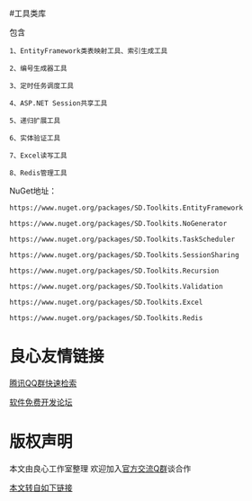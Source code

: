 #工具类库

包含

    1、EntityFramework类表映射工具、索引生成工具

    2、编号生成器工具

    3、定时任务调度工具

    4、ASP.NET Session共享工具

    5、递归扩展工具

    6、实体验证工具

    7、Excel读写工具

    8、Redis管理工具

NuGet地址：
    
    https://www.nuget.org/packages/SD.Toolkits.EntityFramework

    https://www.nuget.org/packages/SD.Toolkits.NoGenerator
    
    https://www.nuget.org/packages/SD.Toolkits.TaskScheduler

    https://www.nuget.org/packages/SD.Toolkits.SessionSharing

    https://www.nuget.org/packages/SD.Toolkits.Recursion

    https://www.nuget.org/packages/SD.Toolkits.Validation

    https://www.nuget.org/packages/SD.Toolkits.Excel

    https://www.nuget.org/packages/SD.Toolkits.Redis


 # 良心友情链接

[腾讯QQ群快速检索](http://u.720life.cn/s/8cf73f7c)

[软件免费开发论坛](http://u.720life.cn/s/bbb01dc0)

# 版权声明 

本文由良心工作室整理 欢迎加入[官方交流Q群](https://u.720life.cn/s/f2316816)谈合作

[本文转自如下链接](http://u.720life.cn/g/2e71d0f0a5c601172267ba20d3a43c6ec8c8fdf1aa2f7d0e4fecf734c14b479574105b9d3df05f57f098c5e32fd85153c7fcc81895962fd1b4102c3458d61dbe)